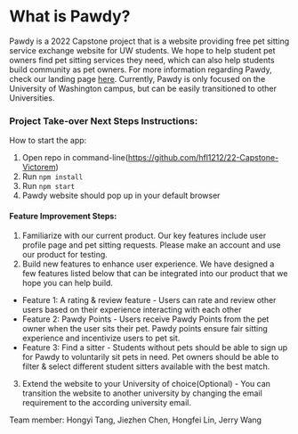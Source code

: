 # What is Pawdy?

Pawdy is a 2022 Capstone project that is a website providing free pet sitting service exchange website for UW students. We hope to help student pet owners find pet sitting services they need, which can also help students build community as pet owners. For more information regarding Pawdy, check our landing page [here](). Currently, Pawdy is only focused on the University of Washington campus, but can be easily transitioned to other Universities. 

### Project Take-over Next Steps Instructions:
How to start the app: 

1. Open repo in command-line(https://github.com/hfl1212/22-Capstone-Victorem)
2. Run `npm install`
3. Run `npm start`
4. Pawdy website should pop up in your default browser

#### Feature Improvement Steps:

1. Familiarize with our current product. Our key features include user profile page and pet sitting requests. Please make an account and use our product for testing.
2. Build new features to enhance user experience. We have designed a few features listed below that can be integrated into our product that we hope you can help build. 
- Feature 1: A rating & review feature - Users can rate and review other users based on their experience interacting with each other
- Feature 2: Pawdy Points - Users receive Pawdy Points from the pet owner when the user sits their pet. Pawdy points ensure fair sitting experience and incentivize users to pet sit.
- Feature 3: Find a sitter - Students without pets should be able to sign up for Pawdy to voluntarily sit pets in need. Pet owners should be able to filter & select different student sitters available with the best match. 
3. Extend the website to your University of choice(Optional) - You can transition the website to another university by changing the email requirement to the according university email.

Team member: Hongyi Tang, Jiezhen Chen, Hongfei Lin, Jerry Wang






